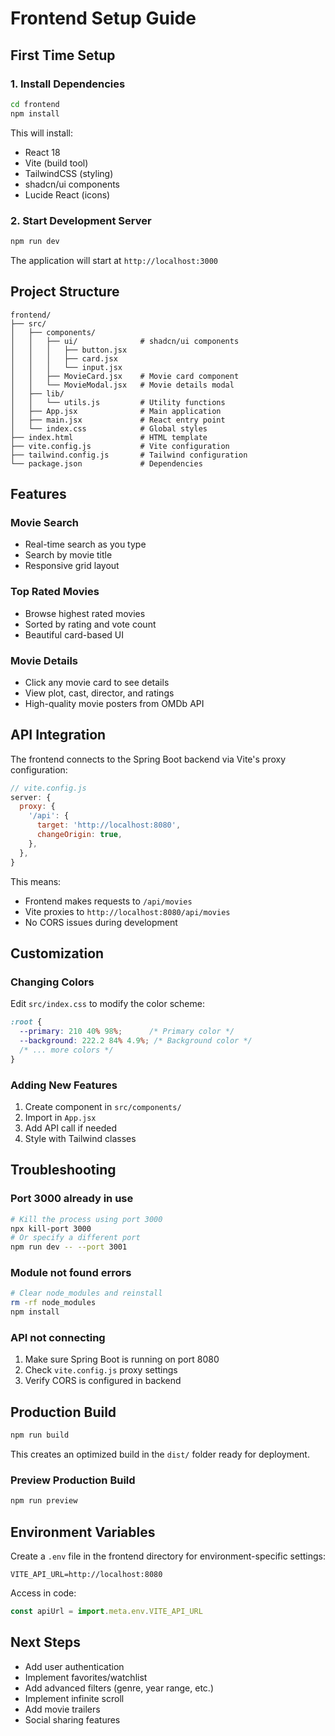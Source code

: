 # Frontend Setup Guide

## First Time Setup

### 1. Install Dependencies

```bash
cd frontend
npm install
```

This will install:
- React 18
- Vite (build tool)
- TailwindCSS (styling)
- shadcn/ui components
- Lucide React (icons)

### 2. Start Development Server

```bash
npm run dev
```

The application will start at `http://localhost:3000`

## Project Structure

```
frontend/
├── src/
│   ├── components/
│   │   ├── ui/              # shadcn/ui components
│   │   │   ├── button.jsx
│   │   │   ├── card.jsx
│   │   │   └── input.jsx
│   │   ├── MovieCard.jsx    # Movie card component
│   │   └── MovieModal.jsx   # Movie details modal
│   ├── lib/
│   │   └── utils.js         # Utility functions
│   ├── App.jsx              # Main application
│   ├── main.jsx             # React entry point
│   └── index.css            # Global styles
├── index.html               # HTML template
├── vite.config.js           # Vite configuration
├── tailwind.config.js       # Tailwind configuration
└── package.json             # Dependencies

```

## Features

### Movie Search
- Real-time search as you type
- Search by movie title
- Responsive grid layout

### Top Rated Movies
- Browse highest rated movies
- Sorted by rating and vote count
- Beautiful card-based UI

### Movie Details
- Click any movie card to see details
- View plot, cast, director, and ratings
- High-quality movie posters from OMDb API

## API Integration

The frontend connects to the Spring Boot backend via Vite's proxy configuration:

```javascript
// vite.config.js
server: {
  proxy: {
    '/api': {
      target: 'http://localhost:8080',
      changeOrigin: true,
    },
  },
}
```

This means:
- Frontend makes requests to `/api/movies`
- Vite proxies to `http://localhost:8080/api/movies`
- No CORS issues during development

## Customization

### Changing Colors

Edit `src/index.css` to modify the color scheme:

```css
:root {
  --primary: 210 40% 98%;      /* Primary color */
  --background: 222.2 84% 4.9%; /* Background color */
  /* ... more colors */
}
```

### Adding New Features

1. Create component in `src/components/`
2. Import in `App.jsx`
3. Add API call if needed
4. Style with Tailwind classes

## Troubleshooting

### Port 3000 already in use
```bash
# Kill the process using port 3000
npx kill-port 3000
# Or specify a different port
npm run dev -- --port 3001
```

### Module not found errors
```bash
# Clear node_modules and reinstall
rm -rf node_modules
npm install
```

### API not connecting
1. Make sure Spring Boot is running on port 8080
2. Check `vite.config.js` proxy settings
3. Verify CORS is configured in backend

## Production Build

```bash
npm run build
```

This creates an optimized build in the `dist/` folder ready for deployment.

### Preview Production Build

```bash
npm run preview
```

## Environment Variables

Create a `.env` file in the frontend directory for environment-specific settings:

```env
VITE_API_URL=http://localhost:8080
```

Access in code:
```javascript
const apiUrl = import.meta.env.VITE_API_URL
```

## Next Steps

- Add user authentication
- Implement favorites/watchlist
- Add advanced filters (genre, year range, etc.)
- Implement infinite scroll
- Add movie trailers
- Social sharing features
